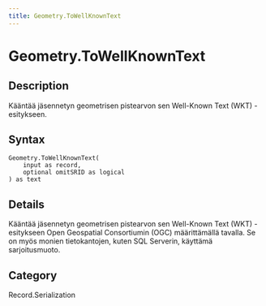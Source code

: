 ```yaml
---
title: Geometry.ToWellKnownText
---
```


# Geometry.ToWellKnownText


## Description

Kääntää jäsennetyn geometrisen pistearvon sen Well-Known Text (WKT) -esitykseen.


## Syntax

```powerquery
Geometry.ToWellKnownText(
    input as record,
    optional omitSRID as logical
) as text
```


## Details

Kääntää jäsennetyn geometrisen pistearvon sen Well-Known Text (WKT) -esitykseen Open Geospatial Consortiumin (OGC) määrittämällä tavalla. Se on myös monien tietokantojen, kuten SQL Serverin, käyttämä sarjoitusmuoto.



## Category
Record.Serialization
